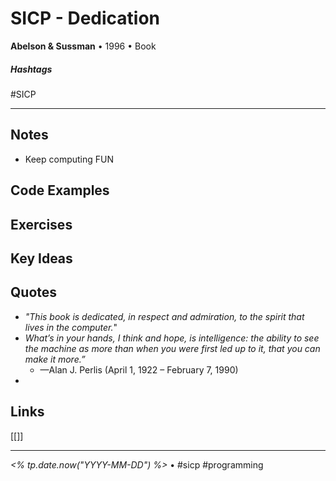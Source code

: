 # SICP - Dedication

**Abelson & Sussman** • 1996 • Book
##### Hashtags
#SICP

---
## Notes
- Keep computing FUN
## Code Examples

## Exercises

## Key Ideas

## Quotes

- *"This book is dedicated, in respect and admiration, to the spirit that lives in the computer.*"
- *What’s in your hands, I think and hope, is intelligence: the ability to see the machine as more than when you were first led up to it, that you can make it more.”*
	- —Alan J. Perlis (April 1, 1922 – February 7, 1990)
- 
## Links

[[]]

---

_<% tp.date.now("YYYY-MM-DD") %>_ • #sicp #programming